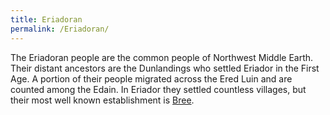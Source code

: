 ```yaml
---
title: Eriadoran
permalink: /Eriadoran/
---
```


The Eriadoran people are the common people of Northwest Middle Earth.
Their distant ancestors are the Dunlandings who settled Eriador in the
First Age. A portion of their people migrated across the Ered Luin and
are counted among the Edain. In Eriador they settled countless villages,
but their most well known establishment is [Bree](Bree "wikilink").